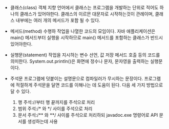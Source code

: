 * 클래스(class)
  객체  지향 언어에서 클래스는 프로그램을 개발하는 단위로 적어도 하나의 클래스가 있어야한다. 클래스의 이르믄 대문자로 시작하는것이 관례이며, 클래스 내부에는 여러 개의 메서드가 포함 될 수 있다. 
  
* 메서드(method)
  수행하 작업을 나열한 코드의 모임이다. 자바 애플리케이션은 main() 메서드부터 실행을 시작하므로 main() 메서드를 포함하는 클래스가 반드시 있어야한다.
  
* 실행문(statement)
  작업을 지시하는 변수 선언, 값 저장 메서드 호출 등의 코드를 의미한다. System.out.println()은 화면에 정수나 문자, 문자영을 출력하는 실행문이다.
  
* 주석문
  프로그램에 덧붙이는 설명문으로 컴파일러가 무시하는 문장이다. 프로그램에 적절하게 주석문을 달면 코드를 이해나는 데 도움이 된다. 다음 세 가지 방법으로 달 수 있다.
  
  1. 행 주석://부터 행 끝까지를 주석으로 처리
  2. 범위 주석:/* 와 */ 사이를 주석으로 처리
  3. 문서 주석:/** 와 **/ 사이를 주석으로 처리하되 javadoc.exe 명령어로 API 문서를 생성하는데 사용
